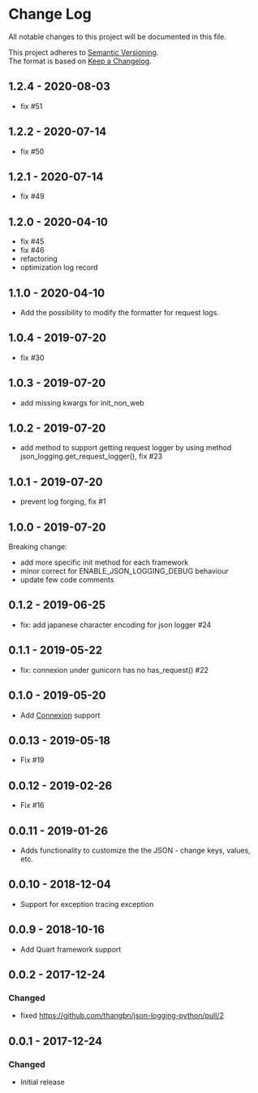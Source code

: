 # Change Log
All notable changes to this project will be documented in this file.

This project adheres to [Semantic Versioning](http://semver.org/).  
The format is based on [Keep a Changelog](http://keepachangelog.com/).

## 1.2.4 - 2020-08-03
 - fix #51

## 1.2.2 - 2020-07-14
 - fix #50
 
## 1.2.1 - 2020-07-14
 - fix #49
 
## 1.2.0 - 2020-04-10
 - fix #45
 - fix #46
 - refactoring
 - optimization log record

## 1.1.0 - 2020-04-10
 - Add the possibility to modify the formatter for request logs.
 
## 1.0.4 - 2019-07-20
 - fix #30 

## 1.0.3 - 2019-07-20
 - add missing kwargs for init_non_web

## 1.0.2 - 2019-07-20
 - add method to support getting request logger by using method json_logging.get_request_logger(), fix #23

## 1.0.1 - 2019-07-20
 - prevent log forging, fix #1

## 1.0.0 - 2019-07-20
Breaking change:
 - add more specific init method for each framework
 - minor correct for ENABLE_JSON_LOGGING_DEBUG behaviour
 - update few code comments
 
## 0.1.2 - 2019-06-25
 - fix: add japanese character encoding for json logger #24
 
## 0.1.1 - 2019-05-22
 - fix: connexion under gunicorn has no has_request() #22
 
## 0.1.0 - 2019-05-20
 - Add [Connexion](https://github.com/zalando/connexion) support

## 0.0.13 - 2019-05-18
 - Fix #19

## 0.0.12 - 2019-02-26
 - Fix #16

## 0.0.11 - 2019-01-26
 - Adds functionality to customize the the JSON - change keys, values, etc.
 
## 0.0.10 - 2018-12-04
 - Support for exception tracing exception

## 0.0.9 - 2018-10-16
 - Add Quart framework support

## 0.0.2 - 2017-12-24

### Changed
- fixed https://github.com/thangbn/json-logging-python/pull/2 

## 0.0.1 - 2017-12-24

### Changed
- Initial release
